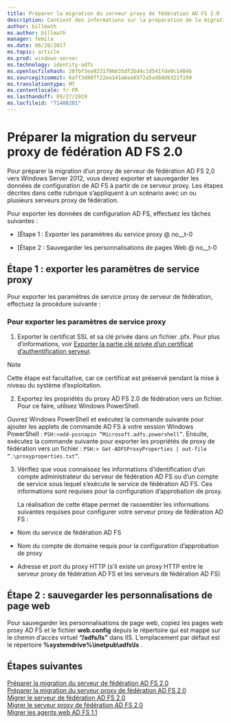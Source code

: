 ```yaml
---
title: Préparer la migration du serveur proxy de fédération AD FS 2.0
description: Contient des informations sur la préparation de la migration du proxy AD FS Server vers Windows Server 2012.
author: billmath
ms.author: billmath
manager: femila
ms.date: 06/28/2017
ms.topic: article
ms.prod: windows-server
ms.technology: identity-adfs
ms.openlocfilehash: 20fbf3ea9231706635df2bd4c1d541fde0c1484b
ms.sourcegitcommit: 6aff3d88ff22ea141a6ea6572a5ad8dd6321f199
ms.translationtype: MT
ms.contentlocale: fr-FR
ms.lasthandoff: 09/27/2019
ms.locfileid: "71408201"
---
```

# <a name="prepare-to-migrate-the-ad-fs-20-federation-server-proxy"></a>Préparer la migration du serveur proxy de fédération AD FS 2.0

Pour préparer la migration d’un proxy de serveur de fédération AD FS 2,0 vers Windows Server 2012, vous devez exporter et sauvegarder les données de configuration de AD FS à partir de ce serveur proxy.  Les étapes décrites dans cette rubrique s’appliquent à un scénario avec un ou plusieurs serveurs proxy de fédération.  
  
 Pour exporter les données de configuration AD FS, effectuez les tâches suivantes :  
  
-   [Étape 1 : Exporter les paramètres du service proxy @ no__t-0  
  
-   [Étape 2 : Sauvegarder les personnalisations de pages Web @ no__t-0  
  
##  <a name="step-1-export-proxy-service-settings"></a>Étape 1 : exporter les paramètres de service proxy  
 Pour exporter les paramètres de service proxy de serveur de fédération, effectuez la procédure suivante :  
  
### <a name="to-export-proxy-service-settings"></a>Pour exporter les paramètres de service proxy  
  
1.  Exporter le certificat SSL et sa clé privée dans un fichier .pfx. Pour plus d’informations, voir [Exporter la partie clé privée d’un certificat d’authentification serveur](export-the-private-key-portion-of-a-server-authentication-certificate.md).  
  
> [!NOTE]
>  Cette étape est facultative, car ce certificat est préservé pendant la mise à niveau du système d’exploitation.  
  
2. Exportez les propriétés du proxy AD FS 2.0 de fédération vers un fichier. Pour ce faire, utilisez Windows PowerShell.  
  
Ouvrez Windows PowerShell et exécutez la commande suivante pour ajouter les applets de commande AD FS à votre session Windows PowerShell : `PSH:>add-pssnapin “Microsoft.adfs.powershell”`. Ensuite, exécutez la commande suivante pour exporter les propriétés de proxy de fédération vers un fichier : `PSH:> Get-ADFSProxyProperties | out-file “.\proxyproperties.txt”`.  
  
3. Vérifiez que vous connaissez les informations d’identification d’un compte administrateur du serveur de fédération AD FS ou d’un compte de service sous lequel s’exécute le service de fédération AD FS.  Ces informations sont requises pour la configuration d’approbation de proxy.  
  
   La réalisation de cette étape permet de rassembler les informations suivantes requises pour configurer votre serveur proxy de fédération AD FS :  
  
-   Nom du service de fédération AD FS  
  
-   Nom du compte de domaine requis pour la configuration d’approbation de proxy  
  
-   Adresse et port du proxy HTTP (s’il existe un proxy HTTP entre le serveur proxy de fédération AD FS et les serveurs de fédération AD FS)  
  
##  <a name="step-2-back-up-webpage-customizations"></a>Étape 2 : sauvegarder les personnalisations de page web  
 Pour sauvegarder les personnalisations de page web, copiez les pages web proxy AD FS et le fichier **web.config** depuis le répertoire qui est mappé sur le chemin d’accès virtuel **“/adfs/ls”** dans IIS.  L'emplacement par défaut est le répertoire **%systemdrive%\inetpub\adfs\ls** .  
  
## <a name="next-steps"></a>Étapes suivantes
 [Préparer la migration du serveur de fédération AD FS 2,0](prepare-to-migrate-ad-fs-fed-server.md)   
 [Préparer la migration du serveur proxy de fédération AD FS 2,0](prepare-to-migrate-ad-fs-fed-proxy.md)   
 [Migrer le serveur de fédération AD FS 2,0](migrate-the-ad-fs-fed-server.md)   
 [Migrer le serveur proxy de fédération AD FS 2,0](migrate-the-ad-fs-2-fed-server-proxy.md)   
 [Migrer les agents web AD FS 1.1](migrate-the-ad-fs-web-agent.md)